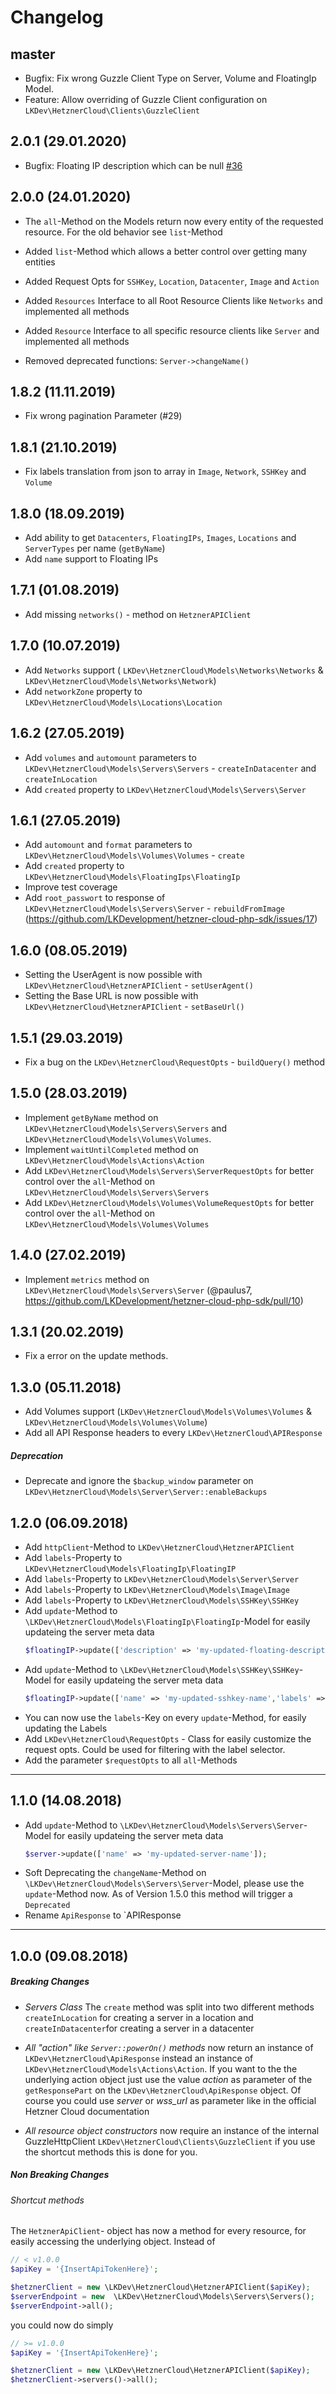 # Changelog

## master
* Bugfix: Fix wrong Guzzle Client Type on Server, Volume and FloatingIp Model.
* Feature: Allow overriding of Guzzle Client configuration on `LKDev\HetznerCloud\Clients\GuzzleClient`

## 2.0.1 (29.01.2020)
* Bugfix: Floating IP description which can be null [#36](https://github.com/LKDevelopment/hetzner-cloud-php-sdk/pull/36)

## 2.0.0 (24.01.2020)
 + The `all`-Method on the Models return now every entity of the requested resource. For the old behavior see `list`-Method
 + Added `list`-Method which allows a better control over getting many entities 
 + Added Request Opts for `SSHKey`, `Location`, `Datacenter`, `Image` and `Action`
 + Added `Resources` Interface to all Root Resource Clients like `Networks` and implemented all methods
 + Added `Resource` Interface to all specific resource clients like `Server` and implemented all methods
 
 + Removed deprecated functions: `Server->changeName()`
 
## 1.8.2 (11.11.2019)
 + Fix wrong pagination Parameter (#29)

## 1.8.1 (21.10.2019)
 + Fix labels translation from json to array in `Image`, `Network`, `SSHKey` and `Volume`

## 1.8.0 (18.09.2019)
 + Add ability to get `Datacenters`, `FloatingIPs`, `Images`, `Locations` and `ServerTypes` per name (`getByName`)
 + Add `name` support to Floating IPs

## 1.7.1  (01.08.2019) 
 + Add missing `networks()` - method on `HetznerAPIClient`

## 1.7.0 (10.07.2019) 
 + Add `Networks` support ( `LKDev\HetznerCloud\Models\Networks\Networks` & `LKDev\HetznerCloud\Models\Networks\Network`)
 + Add `networkZone` property to `LKDev\HetznerCloud\Models\Locations\Location`

## 1.6.2 (27.05.2019) 
 + Add `volumes` and `automount` parameters to `LKDev\HetznerCloud\Models\Servers\Servers` - `createInDatacenter` and `createInLocation`
 + Add `created` property to `LKDev\HetznerCloud\Models\Servers\Server`

## 1.6.1 (27.05.2019)
 + Add `automount` and `format` parameters to `LKDev\HetznerCloud\Models\Volumes\Volumes` - `create`
 + Add `created` property to `LKDev\HetznerCloud\Models\FloatingIps\FloatingIp`
 + Improve test coverage
 + Add `root_passwort` to response of `LKDev\HetznerCloud\Models\Servers\Server` - `rebuildFromImage` (https://github.com/LKDevelopment/hetzner-cloud-php-sdk/issues/17)

## 1.6.0 (08.05.2019)
+ Setting the UserAgent is now possible with `LKDev\HetznerCloud\HetznerAPIClient` - `setUserAgent()`
+ Setting the Base URL is now possible with `LKDev\HetznerCloud\HetznerAPIClient` - `setBaseUrl()`

## 1.5.1 (29.03.2019)
+ Fix a bug on the `LKDev\HetznerCloud\RequestOpts` - `buildQuery()` method

## 1.5.0 (28.03.2019)
+ Implement `getByName` method on `LKDev\HetznerCloud\Models\Servers\Servers` and `LKDev\HetznerCloud\Models\Volumes\Volumes`.
+ Implement `waitUntilCompleted`  method on `LKDev\HetznerCloud\Models\Actions\Action`
+ Add `LKDev\HetznerCloud\Models\Servers\ServerRequestOpts` for better control over the `all`-Method on `LKDev\HetznerCloud\Models\Servers\Servers`
+ Add `LKDev\HetznerCloud\Models\Volumes\VolumeRequestOpts` for better control over the `all`-Method on `LKDev\HetznerCloud\Models\Volumes\Volumes`

## 1.4.0 (27.02.2019)
+ Implement `metrics` method on `LKDev\HetznerCloud\Models\Servers\Server` (@paulus7, https://github.com/LKDevelopment/hetzner-cloud-php-sdk/pull/10)

## 1.3.1 (20.02.2019)
+ Fix a error on the update methods.

## 1.3.0 (05.11.2018)
 + Add Volumes support (`LKDev\HetznerCloud\Models\Volumes\Volumes` & `LKDev\HetznerCloud\Models\Volumes\Volume`)
 + Add all API Response headers to every `LKDev\HetznerCloud\APIResponse`
 
##### Deprecation
 + Deprecate and ignore the `$backup_window` parameter on `LKDev\HetznerCloud\Models\Server\Server::enableBackups`
 
## 1.2.0 (06.09.2018)
 + Add `httpClient`-Method to `LKDev\HetznerCloud\HetznerAPIClient`
 + Add `labels`-Property to `LKDev\HetznerCloud\Models\FloatingIp\FloatingIP`
 + Add `labels`-Property to `LKDev\HetznerCloud\Models\Server\Server`
 + Add `labels`-Property to `LKDev\HetznerCloud\Models\Image\Image`
 + Add `labels`-Property to `LKDev\HetznerCloud\Models\SSHKey\SSHKey`
 + Add `update`-Method to `\LKDev\HetznerCloud\Models\FloatingIp\FloatingIp`-Model for easily updateing the server meta data
   ```php
   $floatingIP->update(['description' => 'my-updated-floating-description','labels' => ['Key' => 'value]);
   ```
 + Add `update`-Method to `\LKDev\HetznerCloud\Models\SSHKey\SSHKey`-Model for easily updateing the server meta data
   ```php
   $floatingIP->update(['name' => 'my-updated-sshkey-name','labels' => ['Key' => 'value]);
   ```   
 + You can now use the `labels`-Key on every `update`-Method, for easily updating the Labels
 + Add `LKDev\HetznerCloud\RequestOpts` - Class for easily customize the request opts. Could be used for filtering with the label selector.
 + Add the parameter `$requestOpts` to all `all`-Methods
--- 
## 1.1.0 (14.08.2018)
 + Add `update`-Method to `\LKDev\HetznerCloud\Models\Servers\Server`-Model for easily updateing the server meta data
   ```php
   $server->update(['name' => 'my-updated-server-name']);
   ````
 + Soft Deprecating the `changeName`-Method on `\LKDev\HetznerCloud\Models\Servers\Server`-Model, please use the `update`-Method now. As of Version 1.5.0 this method will trigger a `Deprecated`
 + Rename `ApiResponse` to `APIResponse 
---
## 1.0.0 (09.08.2018)
##### Breaking Changes
* _Servers Class_
  The `create` method was split into two different methods `createInLocation` for creating a server in a location and `createInDatacenter`for creating a server in a datacenter

* _All "action" like `Server::powerOn()` methods_ now return an instance of `LKDev\HetznerCloud\ApiResponse` instead an instance of `LKDev\HetznerCloud\Models\Actions\Action`. If you want to the the underlying action object just use the value _action_ as parameter of the `getResponsePart` on the `LKDev\HetznerCloud\ApiResponse` object. Of course you could use _server_ or _wss_url_ as parameter like in the official Hetzner Cloud documentation

* _All resource object constructors_ now require an instance of the internal GuzzleHttpClient `LKDev\HetznerCloud\Clients\GuzzleClient` if you use the shortcut methods this is done for you. 

##### Non Breaking Changes
###### Shortcut methods
The `HetznerApiClient`- object has now a method for every resource, for easily accessing the underlying object.
Instead of
```php
// < v1.0.0
$apiKey = '{InsertApiTokenHere}';

$hetznerClient = new \LKDev\HetznerCloud\HetznerAPIClient($apiKey);
$serverEndpoint = new  \LKDev\HetznerCloud\Models\Servers\Servers();
$serverEndpoint->all();
```
you could now do simply
```php
// >= v1.0.0
$apiKey = '{InsertApiTokenHere}';

$hetznerClient = new \LKDev\HetznerCloud\HetznerAPIClient($apiKey);
$hetznerClient->servers()->all();
